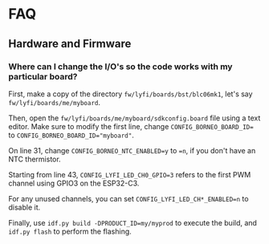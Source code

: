 # FAQ

## Hardware and Firmware

### Where can I change the I/O's so the code works with my particular board?

First, make a copy of the directory `fw/lyfi/boards/bst/blc06mk1`, let's say `fw/lyfi/boards/me/myboard`.

Then, open the `fw/lyfi/boards/me/myboard/sdkconfig.board` file using a text editor. Make sure to modify the first line, change `CONFIG_BORNEO_BOARD_ID=` to `CONFIG_BORNEO_BOARD_ID="myboard"`.

On line 31, change `CONFIG_BORNEO_NTC_ENABLED=y` to `=n`, if you don't have an NTC thermistor.

Starting from line 43, `CONFIG_LYFI_LED_CH0_GPIO=3` refers to the first PWM channel using GPIO3 on the ESP32-C3.

For any unused channels, you can set `CONFIG_LYFI_LED_CH*_ENABLED=n` to disable it.

Finally, use `idf.py build -DPRODUCT_ID=my/myprod` to execute the build, and `idf.py flash` to perform the flashing.